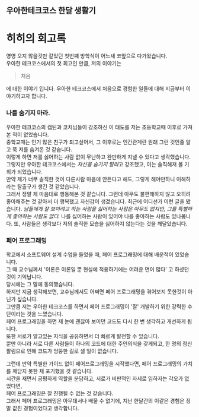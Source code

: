 ## 우아한테크코스 한달 생활기 
# 히히의 회고록

영영 오지 않을것만 같았던 첫번째 방학식이 어느새 코앞으로 다가왔습니다.  
우아한 테크코스에서의 첫 회고인 만큼, 저의 이야기는

> 처음

에 대한 이야기 입니다. 우아한 테크코스에서 처음으로 경험한 일들에 대해 지금부터 이야기하고자 합니다.

### 나를 숨기지 마라.

우아한 테크코스의 캡틴과 코치님들이 강조하신 이 태도를 저는 초등학교때 이후로 가져본 적이 없었습니다.  
중학교때는 인기 많은 친구가 되고싶어서, 그 이후로는 인간관계란 원래 그런 것인줄 알고 쭉 저를 숨겨온 것 같습니다.  
이렇게 하면 저를 싫어하는 사람 없이 무난하고 완만하게 지낼 수 있다고 생각했습니다.  
그렇지만 우아한 테크코스에서는 *자신을 숨기지 말라*고 강조했고, 이는 솔직해져 볼 기회가 되었습니다.  
만약 제가 너무 솔직한 것이 다른사람 마음에 안든다고 해도, 그렇게 해야만하니 이해하라는 탈출구가 생긴 것 같았습니다.  
그래서 정말 제 마음대로 행동해본 것 같습니다. 그런데 아무도 불편해하지 않고 오히려 좋아해주는 것 같아서 더 행복했고 자신감이 생겼습니다.
최근에 어디선가 이런 글을 봤습니다.
*남들에게 잘 보이려고 하는 사람을 싫어하는 사람은 아무도 없지만, 
그를 특별하게 좋아하는 사람도 없다.*
나를 싫어하는 사람이 있어야 나를 좋아하는 사람도 있나봅니다. 또, 사람들은 생각보다 저의 솔직한 모습을 싫어하지 않는다는 것을 깨달았습니다.

### 페어 프로그래밍

학교에서 소프트웨어 설계 수업을 들었을 때, 페어 프로그래밍에 대해 배운적이 있었습니다.  
그 때 교수님께서 '이론은 이론일 뿐 현실에 적용하기에는 어려운 면이 많다' 고 하셨던 것이 기억납니다.    
당시에는 그 말에 동의했습니다.  
하지만 지금 생각해보면, 교수님께서도 어쩌면 페어 프로그래밍을 겪어보지 못한것이 아닌가 싶습니다.  
그만큼 저는 우아한 테크코스를 하면서 페어 프로그래밍이 '잘' 개발하기 위한 강력한 수단이라는 것을 느꼈습니다.  
페어 프로그래밍을 하면 제 눈에 괜찮아 보이던 코드도 다시 한 번 생각하고 개선하게 됩니다.  
또한 서로가 알고있는 지식을 공유하면서 더 빠르게 발전할 수 있습니다.  
뿐만 아니라 서로 다른 사람들이 하나의 코드에 대한 주인의식을 갖게되고, 한 명의 정신팔림으로 인해 코드가 엉뚱한 길로 샐 일이 없습니다.  
  
그런데 만약 특별한 가이드 없이 페어프로그래밍을 시작했다면, 페어 프로그래밍의 가치를 깨닫지 못한 채 포기했을 것 같습니다.  
시간을 재면서 공평하게 역할을 분담하고, 서로가 비판적인 자세로 임하자는 각오가 없었다면,  
페어 프로그래밍은 잘 진행될 수 없는 것 같습니다.  
그래서 페어 프로그래밍은 아무데서나 배울 수 없기에, 지난 한달간의 이같은 경험은 정말 값진 경험이었다고 생각합니다.  

